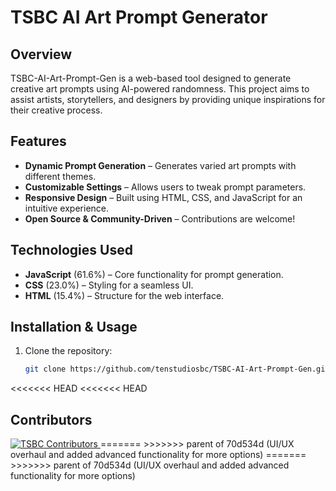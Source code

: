 # TSBC AI Art Prompt Generator

## Overview
TSBC-AI-Art-Prompt-Gen is a web-based tool designed to generate creative art prompts using AI-powered randomness. This project aims to assist artists, storytellers, and designers by providing unique inspirations for their creative process.

## Features
- **Dynamic Prompt Generation** – Generates varied art prompts with different themes.
- **Customizable Settings** – Allows users to tweak prompt parameters.
- **Responsive Design** – Built using HTML, CSS, and JavaScript for an intuitive experience.
- **Open Source & Community-Driven** – Contributions are welcome!

## Technologies Used
- **JavaScript** (61.6%) – Core functionality for prompt generation.
- **CSS** (23.0%) – Styling for a seamless UI.
- **HTML** (15.4%) – Structure for the web interface.

## Installation & Usage
1. Clone the repository:
   ```bash
   git clone https://github.com/tenstudiosbc/TSBC-AI-Art-Prompt-Gen.git
<<<<<<< HEAD
<<<<<<< HEAD

## Contributors

<a href="https://github.com/tenstudiosbc/tsbc-ai-art-prompt-gen/graphs/contributors">
  <img src="https://contrib.rocks/image?repo=tenstudiosbc/tsbc-ai-art-prompt-gen"  alt="TSBC Contributors"/>
</a>
=======
>>>>>>> parent of 70d534d (UI/UX overhaul and added advanced functionality for more options)
=======
>>>>>>> parent of 70d534d (UI/UX overhaul and added advanced functionality for more options)
